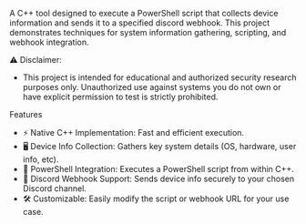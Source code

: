 A C++ tool designed to execute a PowerShell script that collects device information and sends it to a specified discord webhook. This project demonstrates techniques for system information gathering, scripting, and webhook integration.

:warning: Disclaimer:
- This project is intended for educational and authorized security research purposes only. Unauthorized use against systems you do not own or have explicit permission to test   is strictly prohibited.

Features
- ⚡ Native C++ Implementation: Fast and efficient execution.
- 🖥️ Device Info Collection: Gathers key system details (OS, hardware, user info, etc).
- 🔗 PowerShell Integration: Executes a PowerShell script from within C++.
- 📡 Discord Webhook Support: Sends device info securely to your chosen Discord channel.
- 🛠️ Customizable: Easily modify the script or webhook URL for your use case.
